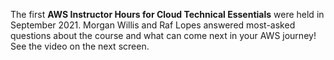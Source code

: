The first **AWS Instructor Hours for Cloud Technical Essentials** were held in September 2021. Morgan Willis and Raf Lopes answered most-asked questions about the course and what can come next in your AWS journey! See the video on the next screen.
